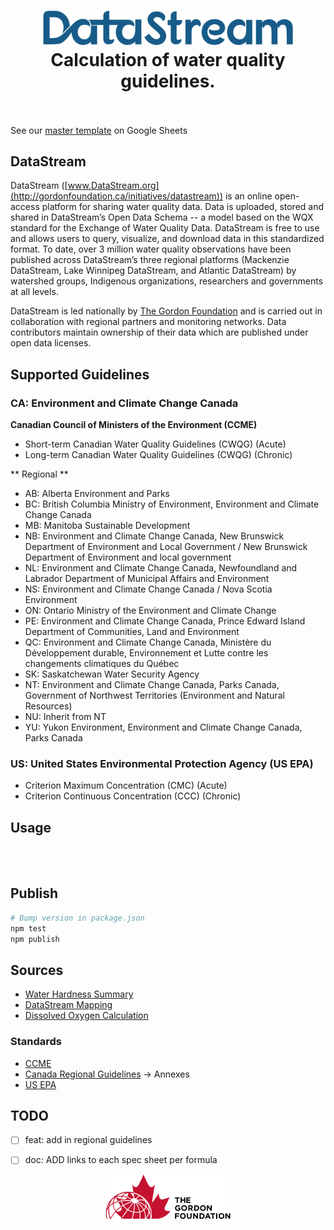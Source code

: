 <h1 align="center">
  <img src="https://raw.githubusercontent.com/gordonfn/guidelines/master/docs/images/datastream.svg?sanitize=true" alt="DataStream Logo" width="400">
  <br/>
  Calculation of water quality guidelines.
  <br/>
  <br/>
</h1>

<a align="center">See our <a href="">master template</a> on Google Sheets</p>

<p align="center">
  <!--<a href="https://github.com/gordonfn/schema"><img src="https://img.shields.io/github/stars/gordonfn/schema.svg?style=social&label=Stars" alt="Stars" /></a>-->
  <!--<a href="https://www.npmjs.com/package/schema"><img src="https://img.shields.io/npm/v/schema.svg" alt="npm version"></a>-->
  <!--<a href="https://www.npmjs.com/package/schema"><img src="https://img.shields.io/npm/dm/schema.svg" alt="npm downloads"></a>-->
  <!--<a href="https://www.npmjs.com/package/schema"><img src="https://img.shields.io/npm/l/schema.svg" alt="npm license" /></a>-->
</p>

## DataStream 

DataStream ([www.DataStream.org](http://gordonfoundation.ca/initiatives/datastream)) is an online open-access platform for sharing water quality data. Data is uploaded, stored and shared in DataStream’s Open Data Schema -- a model based on the WQX standard for the Exchange of Water Quality Data. DataStream is free to use and allows users to query, visualize, and download data in this standardized format. To date, over 3 million water quality observations have been published across DataStream’s three regional platforms (Mackenzie DataStream,  Lake Winnipeg DataStream, and Atlantic DataStream) by watershed groups, Indigenous organizations, researchers and governments at all levels.

<!--<div align="center">
  <a href="http://gordonfoundation.ca"><img src="https://raw.githubusercontent.com/gordonfn/wqx/master/docs/images/the-gordon-foundation.svg" alt="The Gordon Foundation Logo" width="200"></a>
</div>-->

DataStream is led nationally by [The Gordon Foundation](http://gordonfoundation.ca) and is carried out in collaboration with regional partners and monitoring networks. Data contributors maintain ownership of their data which are published under open data licenses.



## Supported Guidelines
### CA: Environment and Climate Change Canada
**Canadian Council of Ministers of the Environment (CCME)**
- Short-term Canadian Water Quality Guidelines (CWQG) (Acute)
- Long-term Canadian Water Quality Guidelines (CWQG) (Chronic)

** Regional **
- AB: Alberta Environment and Parks
- BC: British Columbia Ministry of Environment, Environment and Climate Change Canada
- MB: Manitoba Sustainable Development
- NB: Environment and Climate Change Canada, New Brunswick Department of Environment and Local Government / New Brunswick Department of Environment and local government
- NL: Environment and Climate Change Canada, Newfoundland and Labrador Department of Municipal Affairs and Environment
- NS: Environment and Climate Change Canada / Nova Scotia Environment
- ON: Ontario Ministry of the Environment and Climate Change
- PE: Environment and Climate Change Canada, Prince Edward Island Department of Communities, Land and Environment
- QC: Environment and Climate Change Canada, Ministère du Développement durable, Environnement et Lutte contre les changements climatiques du Québec
- SK: Saskatchewan Water Security Agency
- NT: Environment and Climate Change Canada, Parks Canada, Government of Northwest Territories (Environment and Natural Resources)
- NU: Inherit from NT
- YU: Yukon Environment, Environment and Climate Change Canada, Parks Canada

### US: United States Environmental Protection Agency (US EPA)
- Criterion Maximum Concentration (CMC) (Acute)
- Criterion Continuous Concentration (CCC) (Chronic)


## Usage
```javascript




```

## Publish
```bash
# Bump version in package.json
npm test
npm publish

```

## Sources
- [Water Hardness Summary](http://www.aqion.de/site/water-hardness)
- [DataStream Mapping](https://docs.google.com/spreadsheets/d/1J5cNUYyzuPutKEnF5BSnvTW1JAbHX-p1cSfXhQIS8d8/edit#gid=1992238860)
- [Dissolved Oxygen Calculation](https://water.usgs.gov/admin/memo/QW/qw81.11.html)

### Standards
- [CCME](http://st-ts.ccme.ca/en/index.html)
- [Canada Regional Guidelines](https://www.canada.ca/en/environment-climate-change/services/environmental-indicators/water-quality-canadian-rivers.html) -> Annexes
- [US EPA]()


## TODO
- [ ] feat: add in regional guidelines
- [ ] doc: ADD links to each spec sheet per formula


<div align="center">
  <a href="http://gordonfoundation.ca"><img src="https://raw.githubusercontent.com/gordonfn/guidelines/master/docs/images/the-gordon-foundation.svg?sanitize=true" alt="The Gordon Foundation Logo" width="200"></a>
</div>
